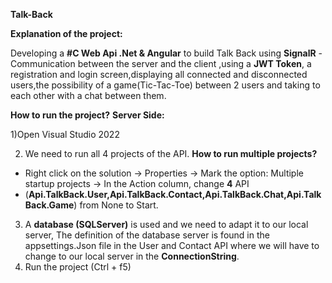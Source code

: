 **Talk-Back**

**Explanation of the project:**

Developing a **#C Web Api .Net & Angular** to build Talk Back using **SignalR** - Communication between
the server and the client ,using a **JWT Token**, a registration and login screen,displaying all
connected and disconnected users,the possibility of a game(Tic-Tac-Toe) between 2 users and taking 
to each other with a chat between them.

**How to run the project?**
**Server Side:**

1)Open Visual Studio 2022

2) We need to run all 4 projects of the API.
**How to run multiple projects?**
* Right click on the solution -> Properties -> Mark the option: Multiple startup projects -> In the Action column, change **4** API
* (**Api.TalkBack.User,Api.TalkBack.Contact,Api.TalkBack.Chat,Api.TalkBack.Game**) from None to Start.
3) A **database (SQLServer)** is used and we need to adapt it to our local server,
  The definition of the database server is found in the appsettings.Json file
  in the User and Contact API where we will have to change to our local server in the **ConnectionString**.
4) Run the project (Ctrl + f5)
